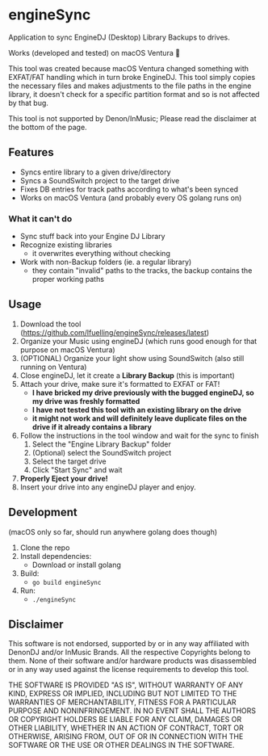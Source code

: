 # engineSync

Application to sync EngineDJ (Desktop) Library Backups to drives.

Works (developed and tested) on macOS Ventura 🎉

This tool was created because macOS Ventura changed something with EXFAT/FAT handling which in turn broke EngineDJ. 
This tool simply copies the necessary files and makes adjustments to the file paths in the engine library, it doesn't check for a specific partition format and so is not affected by that bug.

This tool is not supported by Denon/InMusic; Please read the disclaimer at the bottom of the page.

## Features

- Syncs entire library to a given drive/directory
- Syncs a SoundSwitch project to the target drive
- Fixes DB entries for track paths according to what's been synced
- Works on macOS Ventura (and probably every OS golang runs on)

### What it can't do

- Sync stuff back into your Engine DJ Library
- Recognize existing libraries 
  - it overwrites everything without checking
- Work with non-Backup folders (ie. a regular library)
  - they contain "invalid" paths to the tracks, the backup contains the proper working paths

## Usage

1. Download the tool (https://github.com/lfuelling/engineSync/releases/latest)
2. Organize your Music using engineDJ (which runs good enough for that purpose on macOS Ventura)
3. (OPTIONAL) Organize your light show using SoundSwitch (also still running on Ventura)
4. Close engineDJ, let it create a **Library Backup** (this is important)
5. Attach your drive, make sure it's formatted to EXFAT or FAT!
   - **I have bricked my drive previously with the bugged engineDJ, so my drive was freshly formatted**
   - **I have not tested this tool with an existing library on the drive**
   - **it might not work and will definitely leave duplicate files on the drive if it already contains a library**
6. Follow the instructions in the tool window and wait for the sync to finish
   1. Select the "Engine Library Backup" folder
   2. (Optional) select the SoundSwitch project
   3. Select the target drive
   4. Click "Start Sync" and wait
7. **Properly Eject your drive!**
8. Insert your drive into any engineDJ player and enjoy.

## Development

(macOS only so far, should run anywhere golang does though)

1. Clone the repo
2. Install dependencies:
   - Download or install golang
3. Build:
   - `go build engineSync`
4. Run:
   - `./engineSync`

## Disclaimer

This software is not endorsed, supported by or in any way affiliated with DenonDJ and/or InMusic Brands. All the respective Copyrights belong to them. None of their software and/or hardware products was disassembled or in any way used against the license requirements to develop this tool.

THE SOFTWARE IS PROVIDED "AS IS", WITHOUT WARRANTY OF ANY KIND, EXPRESS OR IMPLIED, INCLUDING BUT NOT LIMITED TO THE WARRANTIES OF MERCHANTABILITY, FITNESS FOR A PARTICULAR PURPOSE AND NONINFRINGEMENT. 
IN NO EVENT SHALL THE AUTHORS OR COPYRIGHT HOLDERS BE LIABLE FOR ANY CLAIM, DAMAGES OR OTHER LIABILITY, WHETHER IN AN ACTION OF CONTRACT, TORT OR OTHERWISE, ARISING FROM, OUT OF OR IN CONNECTION WITH THE SOFTWARE OR THE USE OR OTHER DEALINGS IN THE SOFTWARE.

